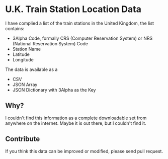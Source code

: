 # U.K. Train Station Location Data

I have complied a list of the train stations in the United Kingdom, the list contains:

- 3Alpha Code, formally CRS (Computer Reservation System) or NRS (National Reservation System) Code
- Station Name
- Latitude
- Longitude

The data is available as a 

- CSV
- JSON Array
- JSON Dictionary with 3Alpha as the Key



## Why?

I couldn't find this information as a complete downloadable set from anywhere on the internet. Maybe it is out there, but I couldn't find it.



## Contribute

If you think this data can be improved or modified, please send pull request.




